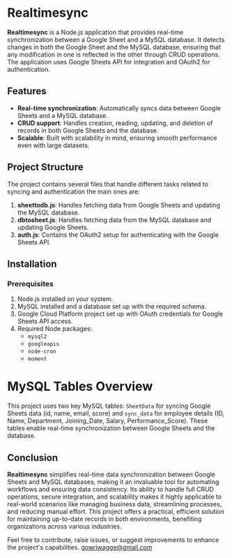 # Realtimesync

**Realtimesync** is a Node.js application that provides real-time synchronization between a Google Sheet and a MySQL database. It detects changes in both the Google Sheet and the MySQL database, ensuring that any modification in one is reflected in the other through CRUD operations. The application uses Google Sheets API for integration and OAuth2 for authentication.

## Features
- **Real-time synchronization**: Automatically syncs data between Google Sheets and a MySQL database.
- **CRUD support**: Handles creation, reading, updating, and deletion of records in both Google Sheets and the database.
- **Scalable**: Built with scalability in mind, ensuring smooth performance even with large datasets.

## Project Structure
The project contains several files that handle different tasks related to syncing and authentication the main ones are:
1. **sheettodb.js**: Handles fetching data from Google Sheets and updating the MySQL database.
2. **dbtosheet.js**: Handles fetching data from the MySQL database and updating Google Sheets.
3. **auth.js**: Contains the OAuth2 setup for authenticating with the Google Sheets API.

## Installation

### Prerequisites
1. Node.js installed on your system.
2. MySQL installed and a database set up with the required schema.
3. Google Cloud Platform project set up with OAuth credentials for Google Sheets API access.
4. Required Node packages:
   - `mysql2`
   - `googleapis`
   - `node-cron`
   - `moment`

# MySQL Tables Overview

This project uses two key MySQL tables: `SheetData` for syncing Google Sheets data (id, name, email, score) and `sync_data` for employee details (ID, Name, Department, Joining_Date, Salary, Performance_Score). These tables enable real-time synchronization between Google Sheets and the database.

## Conclusion

**Realtimesync** simplifies real-time data synchronization between Google Sheets and MySQL databases, making it an invaluable tool for automating workflows and ensuring data consistency. Its ability to handle full CRUD operations, secure integration, and scalability makes it highly applicable to real-world scenarios like managing business data, streamlining processes, and reducing manual effort. This project offers a practical, efficient solution for maintaining up-to-date records in both environments, benefiting organizations across various industries.

Feel free to contribute, raise issues, or suggest improvements to enhance the project's capabilities.
gowriwagge@gmail.com




